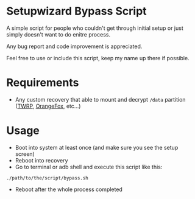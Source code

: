 # Setupwizard Bypass Script
A simple script for people who couldn't get through initial setup or just simply doesn't want to do enitre process.  
  
Any bug report and code improvement is appreciated.  

Feel free to use or include this script, keep my name up there if possible.  

# Requirements
- Any custom recovery that able to mount and decrypt `/data` partition ([TWRP](https://twrp.me), [OrangeFox](https://orangefox.download), etc...)  
# Usage
- Boot into system at least once (and make sure you see the setup screen)
- Reboot into recovery
- Go to terminal or adb shell and execute this script like this:  
```
./path/to/the/script/bypass.sh
```
- Reboot after the whole process completed
